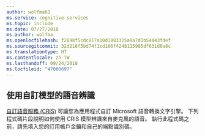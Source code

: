 ```yaml
---
author: wolfma61
ms.service: cognitive-services
ms.topic: include
ms.date: 07/27/2018
ms.author: wolfma
ms.openlocfilehash: f2898f5cdc817a10d1083325a9a7d1b54443fdef
ms.sourcegitcommit: 32d218f5bd74f1cd106f4248115985df631d0a8c
ms.translationtype: HT
ms.contentlocale: zh-TW
ms.lasthandoff: 09/24/2018
ms.locfileid: "47000697"
---
```

## <a name="speech-recognition-with-a-customized-model"></a>使用自訂模型的語音辨識

[自訂語音服務 (CRIS)](https://www.cris.ai/) 可讓您為應用程式自訂 Microsoft 語音轉換文字引擎。
下列程式碼片段說明如何使用 CRIS 模型辨識來自麥克風的語音。 執行此程式碼之前，請先填入您的訂用帳戶金鑰和自己的端點識別碼。
